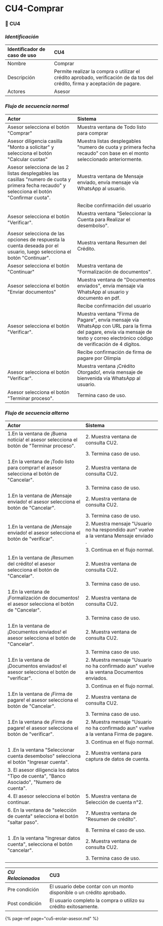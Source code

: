 # CU4-Comprar

### 📌 **CU4**

### _Identificación_

| Identificador de caso de uso | **CU4** |
| :--- | :--- |
| Nombre | Comprar |
| Descripción | Permite realizar la compra o utilizar el crédito aprobado, verificación de da tos del crédito, firma y aceptación de pagare. |
| Actores | Asesor |

### _**Flujo de secuencia normal**_

| Actor | Sistema |
| :--- | :--- |
| Asesor selecciona el botón "Comprar" | Muestra ventana de Todo listo para comprar |
| Asesor diligencia casilla "Monto a solicitar" y selecciona el botón "Calcular cuotas" | Muestra listas desplegables "numero de cuota y primera fecha recaudo" con base en el monto seleccionado anteriormente. |
| Asesor selecciona de las 2 listas desplegables las casillas "numero de cuota y primera fecha recaudo" y selecciona el botón "Confirmar cuota". | Muestra ventana de Mensaje enviado, envía mensaje vía WhatsApp al usuario. |
|  | Recibe confirmación del usuario |
| Asesor selecciona el botón "Verificar". | Muestra ventana "Seleccionar la Cuenta para Realizar el desembolso". |
| Asesor selecciona de las opciones de respuesta la cuenta deseada por el usuario, luego selecciona el botón "Continuar". | Muestra ventana Resumen del Crédito. |
| Asesor selecciona el botón "Continuar" | Muestra ventana de "Formalización de documentos". |
| Asesor selecciona el botón "Enviar documentos" | Muestra ventana de "Documentos enviados", envía mensaje vía WhatsApp al usuario y documento en pdf. |
|  | Recibe confirmación del usuario |
| Asesor selecciona el botón "Verificar". | Muestra ventana "Firma de Pagare", envía mensaje vía WhatsApp con URL para la firma del pagare, envía vía mensaje de texto y correo electrónico código de verificación de 4 dígitos. |
|  | Recibe confirmación de firma de pagare por Olimpia |
| Asesor selecciona el botón "Verificar". | Muestra ventana ¡Crédito Otorgado!, envía mensaje de bienvenida vía WhatsApp al usuario. |
| Asesor selecciona el botón "Terminar proceso". | Termina caso de uso. |

### _**Flujo de secuencia alterno**_

| Actor | Sistema |
| :--- | :--- |
| 1.En la ventana de ¡Buena noticia! el asesor selecciona el botón de "Terminar proceso". | 2. Muestra ventana de consulta CU2. |
|  | 3. Termina caso de uso. |
| 1.En la ventana de ¡Todo listo para comprar! el asesor selecciona el botón de "Cancelar". | 2. Muestra ventana de consulta CU2. |
|  | 3. Termina caso de uso. |
| 1.En la ventana de ¡Mensaje enviado! el asesor selecciona el botón de "Cancelar". | 2. Muestra ventana de consulta CU2. |
|  | 3. Termina caso de uso. |
| 1.En la ventana de ¡Mensaje enviado! el asesor selecciona el botón de "verificar". | 2. Muestra mensaje "Usuario no ha respondido aun" vuelve a la ventana Mensaje enviado . |
|  | 3. Continua en el flujo normal. |
| 1.En la ventana de ¡Resumen del crédito! el asesor selecciona el botón de "Cancelar". | 2. Muestra ventana de consulta CU2. |
|  | 3. Termina caso de uso. |
| 1.En la ventana de ¡Formalización de documentos! el asesor selecciona el botón de "Cancelar". | 2. Muestra ventana de consulta CU2. |
|  | 3. Termina caso de uso. |
| 1.En la ventana de ¡Documentos enviados! el asesor selecciona el botón de "Cancelar". | 2. Muestra ventana de consulta CU2. |
|  | 3. Termina caso de uso. |
| 1.En la ventana de ¡Documentos enviados! el asesor selecciona el botón de "verificar". | 2. Muestra mensaje "Usuario no ha confirmado aun" vuelve a la ventana Documentos enviados. |
|  | 3. Continua en el flujo normal. |
| 1.En la ventana de ¡Firma de pagare! el asesor selecciona el botón de "Cancelar". | 2. Muestra ventana de consulta CU2. |
|  | 3. Termina caso de uso. |
| 1.En la ventana de ¡Firma de pagare! el asesor selecciona el botón de "verificar". | 2. Muestra mensaje "Usuario no ha confirmado aun" vuelve a la ventana Firma de pagare. |
|  | 3.  Continua en el flujo normal. |
| 1 .En la ventana "Seleccionar cuenta desembolso" selecciona el botón "Ingresar cuenta". | 2. Muestra ventana para captura de datos de cuenta. |
| 3. El asesor diligencia los datos "Tipo de cuenta", "Banco Asociado", "Numero de cuenta". |  |
| 4. El asesor selecciona el botón continuar. | 5. Muestra ventana de Selección de cuenta n°2. |
| 6. En la ventana de "selección de cuenta" selecciona el botón "saltar paso".  | 7. Muestra ventana de "Resumen de crédito". |
|  | 8. Termina el caso de uso. |
| 1 .En la ventana "Ingresar datos cuenta", selecciona el botón "cancelar".  | 2. Muestra ventana de consulta CU2. |
|  | 3. Termina caso de uso. |

| _CU Relacionados_ | CU3 |
| :--- | :--- |
| Pre condición | El usuario debe contar con un monto disponible o un crédito aprobado. |
| Post condición | El usuario completo la compra o utilizo su crédito exitosamente.  |

{% page-ref page="cu5-erolar-asesor.md" %}

